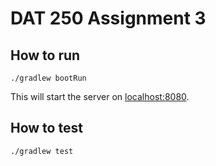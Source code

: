 # DAT 250 Assignment 3

## How to run

```
./gradlew bootRun
```

This will start the server on [localhost:8080](http://localhost:8080).

## How to test

```
./gradlew test
```

